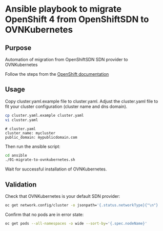 # Ansible playbook to migrate OpenShift 4 from OpenShiftSDN to OVNKubernetes

## Purpose

Automation of migration from OpenShiftSDN SDN provider to OVNKubernetes

Follow the steps from the [OpenShift documentation](https://docs.openshift.com/container-platform/4.7/networking/ovn_kubernetes_network_provider/migrate-from-openshift-sdn.html)
## Usage

Copy cluster.yaml.example file to cluster.yaml. Adjust the cluster.yaml file to fit your cluster configuration (cluster name and dns domain).

```bash
cp cluster.yaml.example cluster.yaml
vi cluster.yaml
```


```
# cluster.yaml
cluster_name: mycluster
public_domain: mypublicdomain.com
```

Then run the ansible script:

```bash
cd ansible
./01-migrate-to-ovnkubernetes.sh
```

Wait for successful installation of OVNKubernetes.

## Validation

Check that OVNKubernetes is your default SDN provider:

```bash
oc get network.config/cluster -o jsonpath='{.status.networkType}{"\n"}'
```


Confirm that no pods are in error state:

```bash
oc get pods --all-namespaces -o wide --sort-by='{.spec.nodeName}'
```


